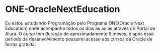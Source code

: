 # ONE-OracleNextEducation

Eu estou estudando Programação pelo Programa ONE(Oracle Next Education) onde acompanho todos os dias as aulas através do Portal da Alura. O curso tem duração de aproximadamente 6 meses, e após esse período de desenvolvimento possuirei acesso aos cursos da Oracle de forma gratuita.  
